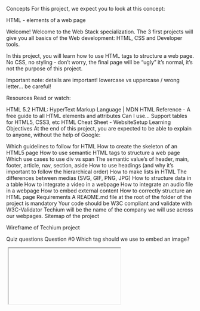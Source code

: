 Concepts
For this project, we expect you to look at this concept:

HTML - elements of a web page


Welcome!
Welcome to the Web Stack specialization. The 3 first projects will give you all basics of the Web development: HTML, CSS and Developer tools.

In this project, you will learn how to use HTML tags to structure a web page. No CSS, no styling - don’t worry, the final page will be “ugly” it’s normal, it’s not the purpose of this project.

Important note: details are important! lowercase vs uppercase / wrong letter… be careful!

Resources
Read or watch:

HTML 5.2
HTML: HyperText Markup Language | MDN
HTML Reference - A free guide to all HTML elements and attributes
Can I use… Support tables for HTML5, CSS3, etc
HTML Cheat Sheet - WebsiteSetup
Learning Objectives
At the end of this project, you are expected to be able to explain to anyone, without the help of Google:

Which guidelines to follow for HTML
How to create the skeleton of an HTML5 page
How to use semantic HTML tags to structure a web page
Which use cases to use div vs span
The semantic value’s of header, main, footer, article, nav, section, aside
How to use headings (and why it’s important to follow the hierarchical order)
How to make lists in HTML
The differences between medias (SVG, GIF, PNG, JPG)
How to structure data in a table
How to integrate a video in a webpage
How to integrate an audio file in a webpage
How to embed external content
How to correctly structure an HTML page
Requirements
A README.md file at the root of the folder of the project is mandatory
Your code should be W3C compliant and validate with W3C-Validator
Techium will be the name of the company we will use across our webpages.
Sitemap of the project


Wireframe of Techium project


Quiz questions
Question #0
Which tag should we use to embed an image?


<caption>


<img>


<iframe>


<div>

Question #1
Which tag should we use to embed another website?


<code>


<div>


<a>


<p>


<iframe>

Question #2
Which information can we find in the tag head? Please select all correct answers


link to stylesheets


metadata


navigation


link to Twitter

### Question #3

Which tag should we use to draw an horizontal line? (usually used to separate topics in a paragraph)


<hr>


<line>


<br>


<break>

### Question #4

Which tag should we use to change the browser tab text?

- [ ] <browser>

- [ ] <head>

- [ ] <title>

- [ ] <tab>

### Question #5

How many levels are available in HTML5 for section headings?

- [ ] 10

- [ ] 8

- [ ] 1

- [ ] 2

- [ ] 6

- [ ] 4

### Question #6

Which tag should we use to group elements in an unordered list?

- [ ] <list>

- [ ] <unordered list>

- [ ] <li>

- [ ] <ul>

- [ ] <table>

- [ ] <ol>

### Question #7

Which tag should we use to change the font weight of a text?
Please select all correct answers

- [ ] <bold>

- [ ] <strong>

- [ ] <h1>

- [ ] <b>

- [ ] <em>

- [ ] <i>

### Question #8

Which tag should we use to create an hyperlink?

- [ ] <a>

- [ ] <link>

- [ ] <to>

- [ ] <div>

- [ ] <p>

